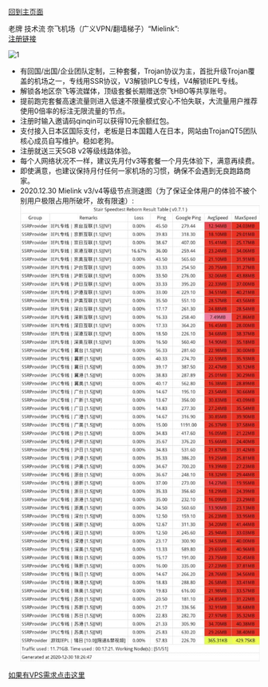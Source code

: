 [回到主页面](https://boduoyejieyi666.github.io/whonolikeboduoyejieyi/)                            

老牌 技术流 奈飞机场（广义VPN/翻墙梯子）“Mielink”:          
[注册链接](http://mielink-invite.com/register?aff=qinqin)        

![1](https://user-images.githubusercontent.com/73426989/121070198-ff142e80-c800-11eb-9a44-0418e3ffffd5.png)       

* 有回国/出国/企业团队定制，三种套餐，Trojan协议为主，首批升级Trojan覆盖的机场之一，专线用SSR协议，V3解锁IPLC专线，V4解锁IEPL专线。               
* 解锁各地区奈飞等流媒体，顶级套餐长期赠送奈飞HBO等共享账号。      
* 提前跑完套餐高速流量则进入低速不限量模式安心不怕失联，大流量用户推荐使用0倍率的标注无限流量的节点。     
* 注册时输入邀请码qinqin可以获得10元余额红包。     
* 支付接入日本区国际支付，老板是日本国籍人在日本，网站由TrojanQT5团队核心成员自写维护。稳如老狗。       
* 注册就送三天5GB v2等级线路体验。      
* 每个人网络状况不一样，建议先月付v3等套餐一个月先体验下，满意再续费。    
* 即使满意，也建议保持月付任何一家机场的习惯，确保不会遇到无良跑路商家。            
* 2020.12.30 Mielink v3/v4等级节点测速图（为了保证全体用户的体验不被个别用户极限占用所破坏，故有限速）:                      
![](./1.jpg)  

[如果有VPS需求点击这里](https://boduoyejieyi666.github.io/whonolikeboduoyejieyi/MyFanFan.html)      
